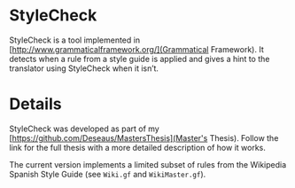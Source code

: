 # StyleCheck

StyleCheck is a tool implemented in [http://www.grammaticalframework.org/](Grammatical Framework). It detects when a rule from a style guide is applied and gives a hint to the translator using StyleCheck when it isn’t.

# Details

StyleCheck was developed as part of my [https://github.com/Deseaus/MastersThesis](Master's Thesis). Follow the link for the full thesis with a more detailed description of how it works. 

The current version implements a limited subset of rules from the Wikipedia Spanish Style Guide (see `Wiki.gf` and `WikiMaster.gf`).

